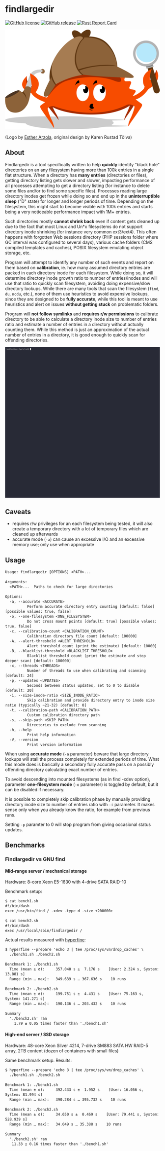 # findlargedir

[![GitHub license](https://img.shields.io/github/license/dkorunic/findlargedir.svg)](https://github.com/dkorunic/findlargedir/blob/master/LICENSE.txt)
[![GitHub release](https://img.shields.io/github/release/dkorunic/findlargedir.svg)](https://github.com/dkorunic/findlargedir/releases/latest)
[![Rust Report Card](https://rust-reportcard.xuri.me/badge/github.com/dkorunic/findlargedir)](https://rust-reportcard.xuri.me/report/github.com/dkorunic/findlargedir)

![](ferris.png)

(Logo by [Esther Arzola](https://www.redbubble.com/people/earzola/shop), original design by Karen Rustad Tölva)

## About

Findlargedir is a tool specifically written to help **quickly** identify "black hole" directories on an any filesystem having more than 100k entries in a single flat structure. When a directory has **many entries** (directories or files), getting directory listing gets slower and slower, impacting performance of all processes attempting to get a directory listing (for instance to delete some files and/or to find some specific files). Processes reading large directory inodes get frozen while doing so and end up in the **uninterruptible sleep** ("D" state) for longer and longer periods of time. Depending on the filesystem, this might start to become visible with 100k entries and starts being a very noticeable performance impact with 1M+ entries.

Such directories mostly **cannot shrink back** even if content gets cleaned up due to the fact that most Linux and Un\*x filesystems do not support directory inode shrinking (for instance very common ext3/ext4). This often happens with forgotten Web sessions directory (PHP sessions folder where GC interval was configured to several days), various cache folders (CMS compiled templates and caches), POSIX filesystem emulating object storage, etc.

Program will attempt to identify any number of such events and report on them based on **calibration**, ie. how many assumed directory entries are packed in each directory inode for each filesystem. While doing so, it will determine directory inode growth ratio to number of entries/inodes and will use that ratio to quickly scan filesystem, avoiding doing expensive/slow directory lookups. While there are many tools that scan the filesystem (`find`, `du`, `ncdu`, etc.), none of them use heuristics to avoid expensive lookups, since they are designed to be **fully accurate**, while this tool is meant to use heuristics and alert on issues **without getting stuck** on problematic folders.

Program will **not follow symlinks** and **requires r/w permissions** to calibrate directory to be able to calculate a directory inode size to number of entries ratio and estimate a number of entries in a directory without actually counting them. While this method is just an approximation of the actual number of entries in a directory, it is good enough to quickly scan for offending directories.

![Demo](demo.gif)

## Caveats

- requires r/w privileges for an each filesystem being tested, it will also create a temporary directory with a lot of temporary files which are cleaned up afterwards
- accurate mode (`-a`) can cause an excessive I/O and an excessive memory use; only use when appropriate

## Usage

```shell
Usage: findlargedir [OPTIONS] <PATH>...

Arguments:
  <PATH>...  Paths to check for large directories

Options:
  -a, --accurate <ACCURATE>
          Perform accurate directory entry counting [default: false] [possible values: true, false]
  -o, --one-filesystem <ONE_FILESYSTEM>
          Do not cross mount points [default: true] [possible values: true, false]
  -c, --calibration-count <CALIBRATION_COUNT>
          Calibration directory file count [default: 100000]
  -A, --alert-threshold <ALERT_THRESHOLD>
          Alert threshold count (print the estimate) [default: 10000]
  -B, --blacklist-threshold <BLACKLIST_THRESHOLD>
          Blacklist threshold count (print the estimate and stop deeper scan) [default: 100000]
  -x, --threads <THREADS>
          Number of threads to use when calibrating and scanning [default: 24]
  -p, --updates <UPDATES>
          Seconds between status updates, set to 0 to disable [default: 20]
  -i, --size-inode-ratio <SIZE_INODE_RATIO>
          Skip calibration and provide directory entry to inode size ratio (typically ~21-32) [default: 0]
  -t, --calibration-path <CALIBRATION_PATH>
          Custom calibration directory path
  -s, --skip-path <SKIP_PATH>
          Directories to exclude from scanning
  -h, --help
          Print help information
  -V, --version
          Print version information
```

When using **accurate mode** (`-a` parameter) beware that large directory lookups will stall the process completely for extended periods of time. What this mode does is basically a secondary fully accurate pass on a possibly offending directory calculating exact number of entries.

To avoid descending into mounted filesystems (as in find -xdev option), parameter **one-filesystem mode** (`-o` parameter) is toggled by default, but it can be disabled if necessary.

It is possible to completely skip calibration phase by manually providing directory inode size to number of entries ratio with `-i` parameter. It makes sense only when you already know the ratio, for example from previous runs.

Setting `-p` paramter to 0 will stop program from giving occasional status updates.

## Benchmarks

### Findlargedir vs GNU find

#### Mid-range server / mechanical storage

Hardware: 8-core Xeon E5-1630 with 4-drive SATA RAID-10

Benchmark setup:

```shell
$ cat bench1.sh
#!/bin/dash
exec /usr/bin/find / -xdev -type d -size +200000c

$ cat bench2.sh
#!/bin/dash
exec /usr/local/sbin/findlargedir /
```

Actual results measured with [hyperfine](https://github.com/sharkdp/hyperfine):

```shell
$ hyperfine --prepare 'echo 3 | tee /proc/sys/vm/drop_caches' \
  ./bench1.sh ./bench2.sh

Benchmark 1: ./bench1.sh
  Time (mean ± σ):     357.040 s ±  7.176 s    [User: 2.324 s, System: 13.881 s]
  Range (min … max):   349.639 s … 367.636 s    10 runs

Benchmark 2: ./bench2.sh
  Time (mean ± σ):     199.751 s ±  4.431 s    [User: 75.163 s, System: 141.271 s]
  Range (min … max):   190.136 s … 203.432 s    10 runs

Summary
  './bench2.sh' ran
    1.79 ± 0.05 times faster than './bench1.sh'
```

#### High-end server / SSD storage

Hardware: 48-core Xeon Silver 4214, 7-drive SM883 SATA HW RAID-5 array, 2TB content (dozen of containers with small files)

Same benchmark setup. Results:

```shell
$ hyperfine --prepare 'echo 3 | tee /proc/sys/vm/drop_caches' \
  ./bench1.sh ./bench2.sh

Benchmark 1: ./bench1.sh
  Time (mean ± σ):     392.433 s ±  1.952 s    [User: 16.056 s, System: 81.994 s]
  Range (min … max):   390.284 s … 395.732 s    10 runs

Benchmark 2: ./bench2.sh
  Time (mean ± σ):     34.650 s ±  0.469 s    [User: 79.441 s, System: 528.939 s]
  Range (min … max):   34.049 s … 35.388 s    10 runs

Summary
  './bench2.sh' ran
   11.33 ± 0.16 times faster than './bench1.sh'
```
